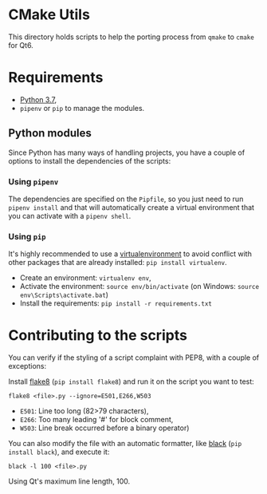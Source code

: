 # CMake Utils

This directory holds scripts to help the porting process from `qmake` to `cmake` for Qt6.

# Requirements

* [Python 3.7](https://www.python.org/downloads/),
* `pipenv` or `pip` to manage the modules.

## Python modules

Since Python has many ways of handling projects, you have a couple of options to
install the dependencies of the scripts:

### Using `pipenv`

The dependencies are specified on the `Pipfile`, so you just need to run
`pipenv install` and that will automatically create a virtual environment
that you can activate with a `pipenv shell`.

### Using `pip`

It's highly recommended to use a [virtualenvironment](https://virtualenv.pypa.io/en/latest/)
to avoid conflict with other packages that are already installed: `pip install virtualenv`.

* Create an environment: `virtualenv env`,
* Activate the environment: `source env/bin/activate`
  (on Windows: `source env\Scripts\activate.bat`)
* Install the requirements: `pip install -r requirements.txt`

# Contributing to the scripts

You can verify if the styling of a script complaint with PEP8, with a couple of exceptions:

Install [flake8](http://flake8.pycqa.org/en/latest/) (`pip install flake8`) and run it
on the script you want to test:

```
flake8 <file>.py --ignore=E501,E266,W503
```

* `E501`: Line too long (82>79 characters),
* `E266`: Too many leading '#' for block comment,
* `W503`: Line break occurred before a binary operator)

You can also modify the file with an automatic formatter,
like [black](https://black.readthedocs.io/en/stable/) (`pip install black`),
and execute it:

```
black -l 100 <file>.py
```

Using Qt's maximum line length, 100.

